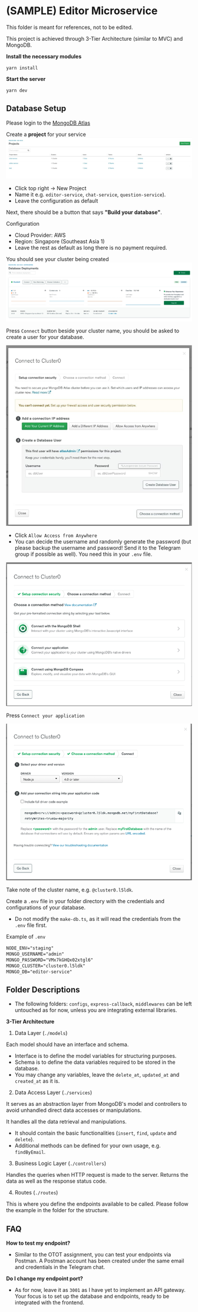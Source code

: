 # (SAMPLE) Editor Microservice

This folder is meant for references, not to be edited.

This project is achieved through 3-Tier Architecture (similar to MVC) and MongoDB.

**Install the necessary modules**
```
yarn install
```

**Start the server**
```
yarn dev
```

## Database Setup

Please login to the [MongoDB Atlas](https://account.mongodb.com/account/login) 

Create a **project** for your service 
![Project](images/MongoDB-Project.jpg)
* Click top right -> New Project
* Name it e.g. `editor-service`, `chat-service`, `question-service`).
* Leave the configuration as default

Next, there should be a button that says **"Build your database"**.

Configuration
- Cloud Provider: AWS
- Region: Singapore (Southeast Asia 1)
- Leave the rest as default as long there is no payment required.

You should see your cluster being created
![Overview](images/MongoDB-Overview.png)

Press `Connect` button beside your cluster name, you should be asked to create a user for your database. 

![CreateUser](images/MongoDB-CreateUser.jpg)

* Click `Allow Access from Anywhere`
* You can decide the username and randomly generate the password (but please backup the username and password! Send it to the Telegram group if possible as well). You need this in your `.env` file.

![Credentials](images/MongoDB-Connect.png)

Press `Connect your application`

![Credentials](images/MongoDB-Credentials.png)

Take note of the cluster name, e.g. `@cluster0.l5ldk`. 

Create a `.env` file in your folder directory with the credentials and configurations of your database.
* Do not modify the `make-db.ts`, as it will read the credentials from the `.env` file first.

Example of `.env`
```
NODE_ENV="staging"
MONGO_USERNAME="admin"
MONGO_PASSWORD="VMx7kGHQx02xtgl6"
MONGO_CLUSTER="cluster0.l5ldk"
MONGO_DB="editor-service"
```

## Folder Descriptions

- The following folders: `configs`, `express-callback`, `middlewares` can be left untouched as for now, unless you are integrating external libraries.

**3-Tier Architecture**

1. Data Layer (`./models`)

Each model should have an interface and schema. 
- Interface is to define the model variables for structuring purposes.
- Schema is to define the data variables required to be stored in the database.
- You may change any variables, leave the `delete_at`, `updated_at` and `created_at` as it is.

2. Data Access Layer (`./services`)

It serves as an abstraction layer from MongoDB's model and controllers to avoid unhandled direct data accesses or manipulations.

It handles all the data retrieval and manipulations.

- It should contain the basic functionalities (`insert`, `find`, `update` and `delete`).
- Additional methods can be defined for your own usage, e.g. `findByEmail`.

3. Business Logic Layer (`./controllers`)

Handles the queries when HTTP request is made to the server. Returns the data as well as the response status code.

4. Routes (`./routes`)

This is where you define the endpoints available to be called. Please follow the example in the folder for the structure.

## FAQ

**How to test my endpoint?**

- Similar to the OTOT assignment, you can test your endpoints via Postman. A Postman account has been created under the same email and credentials in the Telegram chat.

**Do I change my endpoint port?**

- As for now, leave it as `3001` as I have yet to implement an API gateway. Your focus is to set up the database and endpoints, ready to be integrated with the frontend.